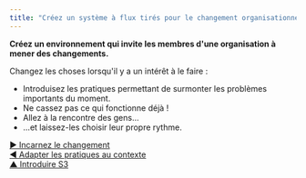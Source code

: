 ```yaml
---
title: "Créez un système à flux tirés pour le changement organisationnel"
---
```



**Créez un environnement qui invite les membres d'une organisation à mener des changements.**

Changez les choses lorsqu'il y a un intérêt à le faire :

- Introduisez les pratiques permettant de surmonter les problèmes importants du moment.
- Ne cassez pas ce qui fonctionne déjà !
- Allez à la rencontre des gens…
- …et laissez-les choisir leur propre rythme.

[&#9654; Incarnez le changement](be-the-change.html)<br/>[&#9664; Adapter les pratiques au contexte](adapt-patterns-to-context.html)<br/>[&#9650; Introduire S3](bringing-in-s3.html)

